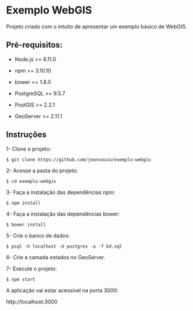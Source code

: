 # Exemplo WebGIS

Projeto criado com o intuito de apresentar um exemplo básico de WebGIS.

## Pré-requisitos:

- Node.js >= 6.11.0

- npm >= 3.10.10

- bower >= 1.8.0

- PostgreSQL >= 9.5.7

- PostGIS >= 2.2.1

- GeoServer >= 2.11.1

## Instruções

1- Clone o projeto:

```
$ git clone https://github.com/jeansouza/exemplo-webgis
```

2- Acesse a pasta do projeto:

```
$ cd exemplo-webgis
```

3- Faça a instalação das dependências npm:

```
$ npm install
```

4- Faça a instalação das dependências bower:

```
$ bower install
```

5- Crie o banco de dados:

```
$ psql -h localhost -U postgres -a -f bd.sql
```

6- Crie a camada estados no GeoServer.

7- Execute o projeto:

```
$ npm start
```

A aplicação vai estar acessível na porta 3000:

http://localhost:3000